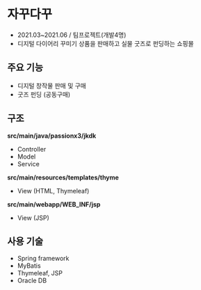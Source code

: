 # 자꾸다꾸
- 2021.03~2021.06 / 팀프로젝트(개발4명) <br/>
- 디지털 다이어리 꾸미기 상품을 판매하고 실물 굿즈로 펀딩하는 쇼핑몰

## 주요 기능
- 디지털 창작물 판매 및 구매
- 굿즈 펀딩 (공동구매)

## 구조
**src/main/java/passionx3/jkdk**
- Controller
- Model
- Service

**src/main/resources/templates/thyme**
- View (HTML, Thymeleaf)

**src/main/webapp/WEB_INF/jsp**
- View (JSP)

## 사용 기술
- Spring framework
- MyBatis
- Thymeleaf, JSP
- Oracle DB
